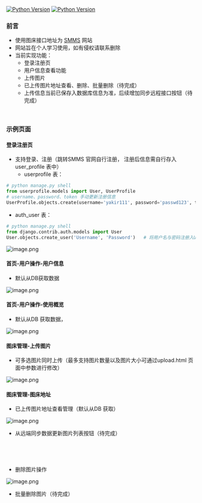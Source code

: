 [![Python Version](https://img.shields.io/badge/python-3.9.7-red)](https://img.shields.io/badge/python-3.9.7-red)
[![Python Version](https://img.shields.io/badge/Django-3.2.9-blue)](https://img.shields.io/badge/Django-3.2.9-blue)

### 前言
- 使用图床接口地址为 [SMMS](https://sm.ms/) 网站
- 网站旨在个人学习使用，如有侵权请联系删除
- 当前实现功能：
   - 登录注册页
   - 用户信息查看功能
   - 上传图片
   - 已上传图片地址查看、删除、批量删除（待完成）
   - 上传信息当前已保存入数据库信息为准，后续增加同步远程接口按钮（待完成）

​

### 示例页面
#### 登录注册页

- 支持登录、注册（跳转SMMS 官网自行注册， 注册后信息需自行存入user_profile 表中）
   - userprofile 表：
```python
# python manage.py shell
from userprofile.models import User, UserProfile
# username、password、token 手动更新注册信息
UserProfile.objects.create(username='yakir111', password='passwd123', token='xxxxxxx') 
```

   - auth_user 表：
```python
# python manage.py shell
from django.contrib.auth.models import User
User.objects.create_user('Username', 'Password')   # 将用户名与密码注册入User 表
```
![image.png](https://cdn.nlark.com/yuque/0/2022/png/21806976/1641202290287-a65f1527-d610-4a56-bf17-81ddd64d5463.png#clientId=u54e950a8-6715-4&crop=0.0322&crop=0&crop=0.9705&crop=0.9949&from=paste&height=707&id=uf2542a91&margin=%5Bobject%20Object%5D&name=image.png&originHeight=1508&originWidth=2880&originalType=binary&ratio=1&rotation=0&showTitle=false&size=5616114&status=done&style=none&taskId=ub1692fe3-7ca3-44dd-a219-6827c035121&title=&width=1351)


#### 首页-用户操作-用户信息

- 默认从DB获取数据

![image.png](https://cdn.nlark.com/yuque/0/2022/png/21806976/1641196361630-3750e6cf-80e2-4013-9c8e-89b7bac8af1f.png#clientId=u30fa0fc3-033c-4&crop=0&crop=0&crop=1&crop=1&from=paste&height=763&id=PUepG&margin=%5Bobject%20Object%5D&name=image.png&originHeight=1526&originWidth=2878&originalType=binary&ratio=1&rotation=0&showTitle=false&size=167224&status=done&style=none&taskId=u724f3df4-da77-4ae7-a732-1818a2ac5f5&title=&width=1439)


#### 首页-用户操作-使用概览

- 默认从DB 获取数据，

![image.png](https://cdn.nlark.com/yuque/0/2021/png/21806976/1640878669504-8f58cf38-9c55-48ab-b185-14f302008647.png#clientId=uf9c6d1ec-15e1-4&crop=0&crop=0&crop=1&crop=1&from=paste&height=631&id=bMYU9&margin=%5Bobject%20Object%5D&name=image.png&originHeight=1262&originWidth=2856&originalType=binary&ratio=1&rotation=0&showTitle=false&size=139922&status=done&style=none&taskId=u4e145533-fee7-488d-b92d-dd66d0655c9&title=&width=1428)


#### 图床管理-上传图片

- 可多选图片同时上传（最多支持图片数量以及图片大小可通过upload.html 页面中参数进行修改）

![image.png](https://cdn.nlark.com/yuque/0/2022/png/21806976/1641198808925-76ccb54d-f737-4914-bc6c-cae98537f71e.png#clientId=u30fa0fc3-033c-4&crop=0&crop=0&crop=1&crop=1&from=paste&height=764&id=iO2cO&margin=%5Bobject%20Object%5D&name=image.png&originHeight=1528&originWidth=2876&originalType=binary&ratio=1&rotation=0&showTitle=false&size=669162&status=done&style=none&taskId=u54a4fe54-1d7a-47af-a4bd-b1040919a67&title=&width=1438)


#### 图床管理-图床地址

- 已上传图片地址查看管理（默认从DB 获取）

![image.png](https://cdn.nlark.com/yuque/0/2022/png/21806976/1641196497138-dfbd8f89-2e45-4087-9d1a-f6140074ce86.png#clientId=u30fa0fc3-033c-4&crop=0&crop=0&crop=1&crop=1&from=paste&height=766&id=jDt4k&margin=%5Bobject%20Object%5D&name=image.png&originHeight=1532&originWidth=2880&originalType=binary&ratio=1&rotation=0&showTitle=false&size=318049&status=done&style=none&taskId=u1c886c2c-6a10-4843-a0da-200e8c612e9&title=&width=1440)

- 从远端同步数据更新图片列表按钮（待完成）

​

​


- 删除图片操作

![image.png](https://cdn.nlark.com/yuque/0/2022/png/21806976/1641198097405-2e89a81c-325b-4d4d-b7db-be7dc10a6917.png#clientId=u30fa0fc3-033c-4&crop=0&crop=0&crop=1&crop=1&from=paste&height=689&id=ga5TH&margin=%5Bobject%20Object%5D&name=image.png&originHeight=1378&originWidth=2784&originalType=binary&ratio=1&rotation=0&showTitle=false&size=310716&status=done&style=none&taskId=uf083291f-d426-4b74-a36f-79588f40d43&title=&width=1392)

- 批量删除图片（待完成）
